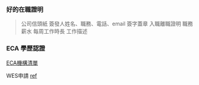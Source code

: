



### 好的在職證明
> 公司信頭紙
> 簽發人姓名、職務、電話、email
> 簽字蓋章
> 入職離職證明
> 職務
> 薪水
> 每周工作時長
> 工作描述



### ECA 學歷認證
[ECA機構清單](https://www.canada.ca/en/immigration-refugees-citizenship/services/immigrate-canada/atlantic-immigration/education-assessment.html)


WES申請
[ref](https://www.canada.ca/en/immigration-refugees-citizenship/services/immigrate-canada/atlantic-immigration/education-assessment.html)


